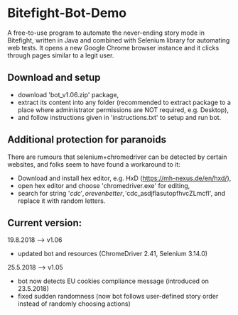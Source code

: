 # Bitefight-Bot-Demo
A free-to-use program to automate the never-ending story mode in Bitefight, written in Java and combined with Selenium library for automating web tests.
It opens a new Google Chrome browser instance and it clicks through pages similar to a legit user.

## Download and setup
- download 'bot_v1.06.zip' package, 
- extract its content into any folder (recommended to extract package to a place where administrator permissions are NOT required, e.g. Desktop), 
- and follow instructions given in 'instructions.txt' to setup and run bot.

## Additional protection for paranoids
There are rumours that selenium+chromedriver can be detected by certain websites, and folks seem to have found a workaround to it:
- Download and install hex editor, e.g. HxD (https://mh-nexus.de/en/hxd/),
- open hex editor and choose 'chromedriver.exe' for editing,
- search for string '$cdc', or even better, '$cdc_asdjflasutopfhvcZLmcfl', and replace it with random letters.

## Current version:
19.8.2018 --> v1.06
* updated bot and resources (ChromeDriver 2.41, Selenium 3.14.0)

25.5.2018 --> v1.05
* bot now detects EU cookies compliance message (introduced on 23.5.2018)
* fixed sudden randomness (now bot follows user-defined story order instead of randomly choosing actions)
